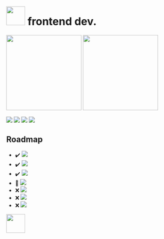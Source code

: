 # <img src="https://tinypic.host/images/2022/06/22/fomlahault.png" style="width: 50px"> frontend dev.
<div style="display: inline-block;">
<img src="https://github-readme-stats.vercel.app/api?username=floyare&&show_icons=true&theme=midnight-purple" style="height: 200px;">
<img src="https://github-readme-stats.vercel.app/api/top-langs/?username=floyare&langs_count=5&theme=midnight-purple" style="height: 200px;">
</div>

<a href="https://discord.com/"><img src="https://img.shields.io/badge/-floyare_1186-000000?style=flat-square&logo=discord&logoColor=7F3ACE"></a>
<a href="https://steamcommunity.com/id/floyarestyles/"><img src="https://img.shields.io/badge/-funnע-000000?style=flat-square&logo=steam&logoColor=7F3ACE"></a>
<a href="https://www.youtube.com/channel/UCdRj56rXHKHF40T0Of36s3A"><img src="https://img.shields.io/badge/-floyare-000000?style=flat-square&logo=youtube&logoColor=7F3ACE"></a>
<img src="https://visitor-badge.laobi.icu/badge?page_id=floyare.floyare&left_color=black&right_color=%237F3ACE">

## Roadmap
- :heavy_check_mark: <img src="https://img.shields.io/badge/-HTML-000000?style=flat-square&logo=html5&logoColor=7F3ACE">
- :heavy_check_mark: <img src="https://img.shields.io/badge/-CSS-000000?style=flat-square&logo=css3&logoColor=7F3ACE">
- :heavy_check_mark: <img src="https://img.shields.io/badge/-Javascript-000000?style=flat-square&logo=javascript&logoColor=7F3ACE">
- :large_orange_diamond: <img src="https://img.shields.io/badge/-React-000000?style=flat-square&logo=react&logoColor=7F3ACE">
- :x: <img src="https://img.shields.io/badge/-Next.js-000000?style=flat-square&logo=nextdotjs&logoColor=7F3ACE">
- :x: <img src="https://img.shields.io/badge/-Vue.js-000000?style=flat-square&logo=vuedotjs&logoColor=7F3ACE">
- :x: <img src="https://img.shields.io/badge/-Nuxt.js-000000?style=flat-square&logo=nuxtdotjs&logoColor=7F3ACE">

<div style="display: inline-block;">
<img src="https://tinypic.host/images/2022/06/22/JUSTSTYLES_LOGO_NEW_500.png" style="height: 50px;">
</div>
<!--
**floyare/floyare** is a ✨ _special_ ✨ repository because its `README.md` (this file) appears on your GitHub profile.

Here are some ideas to get you started:

- 🔭 I’m currently working on ...
- 🌱 I’m currently learning ...
- 👯 I’m looking to collaborate on ...
- 🤔 I’m looking for help with ...
- 💬 Ask me about ...
- 📫 How to reach me: ...
- 😄 Pronouns: ...
- ⚡ Fun fact: ...
-->
